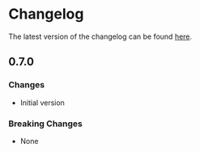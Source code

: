# Changelog

The latest version of the changelog can be found [here](https://github.com/Azure/bicep-registry-modules/blob/main/avm/res/network/express-route-gateway/CHANGELOG.md).

## 0.7.0

### Changes

- Initial version

### Breaking Changes

- None
